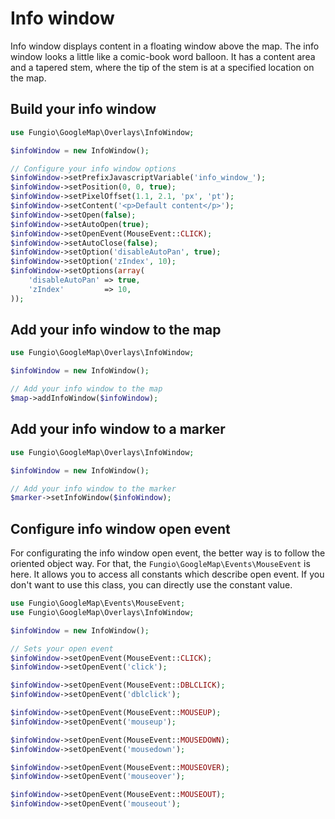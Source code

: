 # Info window

Info window displays content in a floating window above the map. The info window looks a little like a comic-book word
balloon. It has a content area and a tapered stem, where the tip of the stem is at a specified location on the map.

## Build your info window

``` php
use Fungio\GoogleMap\Overlays\InfoWindow;

$infoWindow = new InfoWindow();

// Configure your info window options
$infoWindow->setPrefixJavascriptVariable('info_window_');
$infoWindow->setPosition(0, 0, true);
$infoWindow->setPixelOffset(1.1, 2.1, 'px', 'pt');
$infoWindow->setContent('<p>Default content</p>');
$infoWindow->setOpen(false);
$infoWindow->setAutoOpen(true);
$infoWindow->setOpenEvent(MouseEvent::CLICK);
$infoWindow->setAutoClose(false);
$infoWindow->setOption('disableAutoPan', true);
$infoWindow->setOption('zIndex', 10);
$infoWindow->setOptions(array(
    'disableAutoPan' => true,
    'zIndex'         => 10,
));
```

## Add your info window to the map

``` php
use Fungio\GoogleMap\Overlays\InfoWindow;

$infoWindow = new InfoWindow();

// Add your info window to the map
$map->addInfoWindow($infoWindow);
```

## Add your info window to a marker

``` php
use Fungio\GoogleMap\Overlays\InfoWindow;

$infoWindow = new InfoWindow();

// Add your info window to the marker
$marker->setInfoWindow($infoWindow);
```

## Configure info window open event

For configurating the info window open event, the better way is to follow the oriented object way. For that, the
``Fungio\GoogleMap\Events\MouseEvent`` is here. It allows you to access all constants which describe open event. If you
don't want to use this class, you can directly use the constant value.

``` php
use Fungio\GoogleMap\Events\MouseEvent;
use Fungio\GoogleMap\Overlays\InfoWindow;

$infoWindow = new InfoWindow();

// Sets your open event
$infoWindow->setOpenEvent(MouseEvent::CLICK);
$infoWindow->setOpenEvent('click');

$infoWindow->setOpenEvent(MouseEvent::DBLCLICK);
$infoWindow->setOpenEvent('dblclick');

$infoWindow->setOpenEvent(MouseEvent::MOUSEUP);
$infoWindow->setOpenEvent('mouseup');

$infoWindow->setOpenEvent(MouseEvent::MOUSEDOWN);
$infoWindow->setOpenEvent('mousedown');

$infoWindow->setOpenEvent(MouseEvent::MOUSEOVER);
$infoWindow->setOpenEvent('mouseover');

$infoWindow->setOpenEvent(MouseEvent::MOUSEOUT);
$infoWindow->setOpenEvent('mouseout');
```
